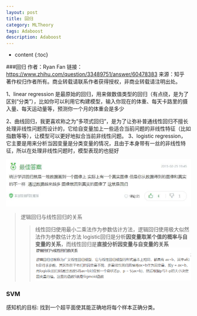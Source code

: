 ```yaml
---
layout: post
title: 回归 
category: MLTheory
tags: Adaboost
description: Adaboost
---
```

* content
{:toc}

###回归
作者：Ryan Fan
链接：https://www.zhihu.com/question/33489751/answer/60478383
来源：知乎
著作权归作者所有。商业转载请联系作者获得授权，非商业转载请注明出处。

1、linear regression 是最原始的回归，用来做数值类型的回归（有点绕，是为了区别“分类”），比如你可以利用它构建模型，输入你现在的体重、每天卡路里的摄入量、每天运动量等，预测你一个月的体重会是多少

2、曲线回归，我更喜欢称之为“多项式回归”，是为了让弥补普通线性回归不擅长处理非线性问题而设计的，它给自变量加上一些适合当前问题的非线性特征（比如指数等等），让模型可以更好地拟合当前非线性问题。
3、logistic regression，它主要是用来分析当因变量是分类变量的情况，且由于本身带有一丝的非线性特征，所以在处理非线性问题时，模型表现的也挺好

![enter description here](https://raw.githubusercontent.com/ZhaoKangkang0572/imgbed/master/小书匠/1589789185628.png)

>逻辑回归与线性回归的关系
>>线性回归使用最小二乘法作为参数估计方法，逻辑回归使用极大似然法作为参数估计方法
>>logistic回归是分析**因变量取某个值的概率与自变量的关系**，而线性回归是**直接分析因变量与自变量的关系**
>>![enter description here](https://raw.githubusercontent.com/ZhaoKangkang0572/imgbed/master/小书匠/1589789325820.png)

### SVM

感知机的目标: 找到一个超平面使其能正确地将每个样本正确分类。